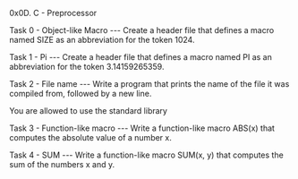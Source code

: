 0x0D. C - Preprocessor

Task 0 - Object-like Macro --- Create a header file that defines a macro named SIZE as an abbreviation for the token 1024.

Task 1 - Pi --- Create a header file that defines a macro named PI as an abbreviation for the token 3.14159265359.

Task 2 - File name --- Write a program that prints the name of the file it was compiled from, followed by a new line.

You are allowed to use the standard library

Task 3 - Function-like macro --- Write a function-like macro ABS(x) that computes the absolute value of a number x.

Task 4 - SUM --- Write a function-like macro SUM(x, y) that computes the sum of the numbers x and y.
